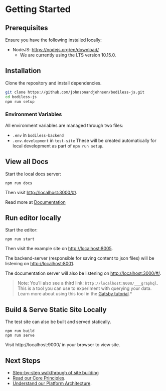# Getting Started

## Prerequisites

Ensure you have the following installed locally:
- NodeJS: https://nodejs.org/en/download/ 
  - We are currently using the LTS version 10.15.0. 

## Installation

Clone the repository and install dependencies.
```bash
git clone https://github.com/johnsonandjohnson/bodiless-js.git
cd bodiless-js
npm run setup
```

### Environment Variables
All environment variables are managed through two files:
- `.env` in `bodiless-backend`
- `.env.development` in `test-site`
These will be created automatically for local development as part of `npm run setup`.

## View all Docs
Start the local docs server:
```
npm run docs
```

Then visit [http://localhost:3000/#/](http://localhost:3000/#/).

Read more at [Documentation](Development/Architecture/Documentation)

## Run editor locally

Start the editor:
```
npm run start
```

Then visit the example site on [http://localhost:8005](http://localhost:8005). 

The
backend-server (responsible for saving content to json files) will be listening
on [http://localhost:8001](http://localhost:8001).

The documentation server will also be listening  on [http://localhost:3000/#/](http://localhost:3000/#/).

> Note: You'll also see a third link: `http://localhost:8000/___graphql`. This is
a tool you can use to experiment with querying your data. Learn more about using
this tool in the
[Gatsby tutorial](https://www.gatsbyjs.org/tutorial/part-five/#introducing-graphiql).*

## Build & Serve Static Site Locally

The test site can also be built and served statically.
```
npm run build
npm run serve
```
Visit http://localhost:9000/ in your browser to view site.

## Next Steps
- [Step-by-step walkthrough of site building](About/SiteBuildBasics)
- [Read our Core Principles](About/CorePrinciples).
- [Understand our Platform Architecture](About/Development/Architecture).


